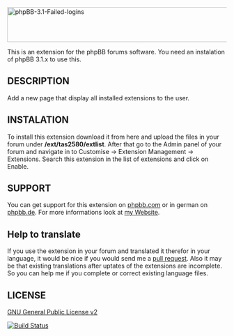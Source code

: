 <img src="https://tas2580.net/downloads/image-9.png" width="600" height="80" alt="phpBB-3.1-Failed-logins" />

This is an extension for the phpBB forums software. You need an instalation of phpBB 3.1.x to use this.

DESCRIPTION
-------
Add a new page that display all installed extensions to the user.

INSTALATION
----------
To install this extension download it from here and upload the files in your forum under <b>/ext/tas2580/extlist</b>.
After that go to the Admin panel of your forum and navigate in to Customise -> Extension Management -> Extensions. Search
this extension in the list of extensions and click on Enable.

SUPPORT
-------
You can get support for this extension on <a href="https://www.phpbb.com/community/viewtopic.php?f=456&t=2285906">phpbb.com</a>
or in german on <a href="https://www.phpbb.de/community/viewtopic.php?f=149&t=233246">phpbb.de</a>. For more informations look at
<a href="https://tas2580.net/downloads/download-9.html">my Website</a>.

Help to translate
-----------------
If you use the extension in your forum and translated it therefor in your language, it would be nice if you would send me a <a href="https://help.github.com/articles/using-pull-requests/">pull request</a>. Also it may be that existing translations after uptates of the extensions are incomplete. So you can help me if you complete or correct existing language files.

LICENSE
-------
<a href="http://opensource.org/licenses/gpl-2.0.php">GNU General Public License v2</a>

[![Build Status](https://travis-ci.org/tas2580/extlist.svg?branch=master)](https://travis-ci.org/tas2580/extlist)
